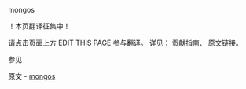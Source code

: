  mongos

 ！本页翻译征集中！

请点击页面上方 EDIT THIS PAGE 参与翻译。
详见：
[贡献指南]( https://github.com/whaleal/MongoDB-Manual-zh/blob/master/CONTRIBUTING.md )、
[原文链接](  https://docs.mongodb.com/manual/reference/program/mongos/  )。

 参见

原文 - [mongos]( https://docs.mongodb.com/manual/reference/program/mongos/ )

